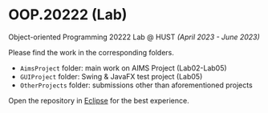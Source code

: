 # OOP.20222 (Lab)

Object-oriented Programming 20222 Lab @ HUST <i>(April 2023 - June 2023)</i>

Please find the work in the corresponding folders.

- `AimsProject` folder: main work on AIMS Project (Lab02-Lab05)
- `GUIProject` folder: Swing & JavaFX test project (Lab05)
- `OtherProjects` folder: submissions other than aforementioned projects 

Open the repository in [Eclipse](https://eclipseide.org/) for the best experience.
